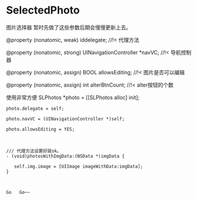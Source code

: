 # SelectedPhoto
图片选择器
暂时先做了这些参数后期会慢慢更新上去。


@property (nonatomic, weak) id<SLPhotosDelegate>delegate;       //!< 代理方法

@property (nonatomic, strong) UINavigationController *navVC;    //!< 导航控制器

@property (nonatomic, assign) BOOL allowsEditing;               //!< 图片是否可以编辑

@property (nonatomic, assign) int alterBtnCount;                //!< alter按钮的个数


使用非常方便
    SLPhotos *photo = [[SLPhotos alloc] init];
    
    photo.delegate = self;
    
    photo.navVC = (UINavigationController *)self;
    
    photo.allowsEditing = YES;
    
    
    
    /// 代理方法设置好就ok。
    - (void)photosWithImgData:(NSData *)imgData {
    
       self.img.image = [UIImage imageWithData:imgData];
    }
    
    
    
    Go   Go~~
    
    
    
